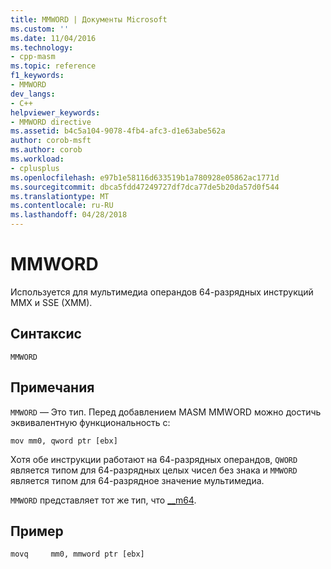 ```yaml
---
title: MMWORD | Документы Microsoft
ms.custom: ''
ms.date: 11/04/2016
ms.technology:
- cpp-masm
ms.topic: reference
f1_keywords:
- MMWORD
dev_langs:
- C++
helpviewer_keywords:
- MMWORD directive
ms.assetid: b4c5a104-9078-4fb4-afc3-d1e63abe562a
author: corob-msft
ms.author: corob
ms.workload:
- cplusplus
ms.openlocfilehash: e97b1e58116d633519b1a780928e05862ac1771d
ms.sourcegitcommit: dbca5fdd47249727df7dca77de5b20da57d0f544
ms.translationtype: MT
ms.contentlocale: ru-RU
ms.lasthandoff: 04/28/2018
---
```

# <a name="mmword"></a>MMWORD
Используется для мультимедиа операндов 64-разрядных инструкций MMX и SSE (XMM).  
  
## <a name="syntax"></a>Синтаксис  
  
```  
MMWORD  
```  
  
## <a name="remarks"></a>Примечания  
 `MMWORD` — Это тип.  Перед добавлением MASM MMWORD можно достичь эквивалентную функциональность с:  
  
```  
mov mm0, qword ptr [ebx]  
```  
  
 Хотя обе инструкции работают на 64-разрядных операндов, `QWORD` является типом для 64-разрядных целых чисел без знака и `MMWORD` является типом для 64-разрядное значение мультимедиа.  
  
 `MMWORD` представляет тот же тип, что [__m64](../../cpp/m64.md).  
  
## <a name="example"></a>Пример  
  
```  
movq     mm0, mmword ptr [ebx]  
```